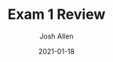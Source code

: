 ---
author: Josh Allen
date: "2021-01-18"
date_end: "2021-01-21"
draft: false
event: Pols 1101
featured: 
layout: single
links:
- icon: door-open
  icon_pack: fas
  name: Slides html
  url: "slides/Exam-01-review/exam-1.html"
show_post_time: false
title: Exam 1 Review
---